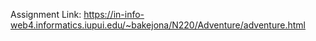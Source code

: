Assignment Link: https://in-info-web4.informatics.iupui.edu/~bakejona/N220/Adventure/adventure.html
